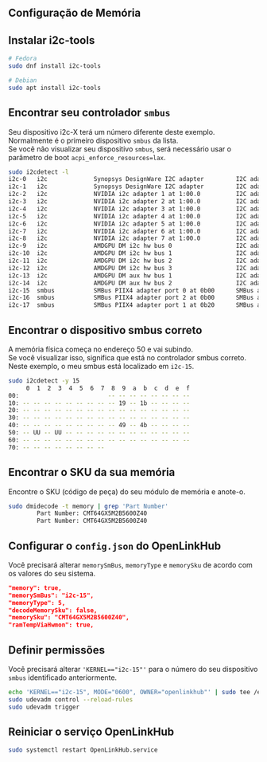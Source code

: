 ## Configuração de Memória

## Instalar i2c-tools
```bash
# Fedora
sudo dnf install i2c-tools

# Debian
sudo apt install i2c-tools
```

## Encontrar seu controlador `smbus`
Seu dispositivo i2c-X terá um número diferente deste exemplo. Normalmente é o primeiro dispositivo `smbus` da lista.  
Se você não visualizar seu dispositivo `smbus`, será necessário usar o parâmetro de boot `acpi_enforce_resources=lax`.

```bash
sudo i2cdetect -l
i2c-0   i2c             Synopsys DesignWare I2C adapter         I2C adapter
i2c-1   i2c             Synopsys DesignWare I2C adapter         I2C adapter
i2c-2   i2c             NVIDIA i2c adapter 1 at 1:00.0          I2C adapter
i2c-3   i2c             NVIDIA i2c adapter 2 at 1:00.0          I2C adapter
i2c-4   i2c             NVIDIA i2c adapter 3 at 1:00.0          I2C adapter
i2c-5   i2c             NVIDIA i2c adapter 4 at 1:00.0          I2C adapter
i2c-6   i2c             NVIDIA i2c adapter 5 at 1:00.0          I2C adapter
i2c-7   i2c             NVIDIA i2c adapter 6 at 1:00.0          I2C adapter
i2c-8   i2c             NVIDIA i2c adapter 7 at 1:00.0          I2C adapter
i2c-9   i2c             AMDGPU DM i2c hw bus 0                  I2C adapter
i2c-10  i2c             AMDGPU DM i2c hw bus 1                  I2C adapter
i2c-11  i2c             AMDGPU DM i2c hw bus 2                  I2C adapter
i2c-12  i2c             AMDGPU DM i2c hw bus 3                  I2C adapter
i2c-13  i2c             AMDGPU DM aux hw bus 1                  I2C adapter
i2c-14  i2c             AMDGPU DM aux hw bus 2                  I2C adapter
i2c-15  smbus           SMBus PIIX4 adapter port 0 at 0b00      SMBus adapter
i2c-16  smbus           SMBus PIIX4 adapter port 2 at 0b00      SMBus adapter
i2c-17  smbus           SMBus PIIX4 adapter port 1 at 0b20      SMBus adapter
```

## Encontrar o dispositivo smbus correto
A memória física começa no endereço 50 e vai subindo.  
Se você visualizar isso, significa que está no controlador smbus correto.  
Neste exemplo, o meu smbus está localizado em `i2c-15`.

```bash
sudo i2cdetect -y 15
     0  1  2  3  4  5  6  7  8  9  a  b  c  d  e  f
00:                         -- -- -- -- -- -- -- -- 
10: -- -- -- -- -- -- -- -- -- 19 -- 1b -- -- -- -- 
20: -- -- -- -- -- -- -- -- -- -- -- -- -- -- -- -- 
30: -- -- -- -- -- -- -- -- -- -- -- -- -- -- -- -- 
40: -- -- -- -- -- -- -- -- -- 49 -- 4b -- -- -- -- 
50: -- UU -- UU -- -- -- -- -- -- -- -- -- -- -- -- 
60: -- -- -- -- -- -- -- -- -- -- -- -- -- -- -- -- 
70: -- -- -- -- -- -- -- --
```

## Encontrar o SKU da sua memória
Encontre o SKU (código de peça) do seu módulo de memória e anote-o.  
```bash
sudo dmidecode -t memory | grep 'Part Number'
        Part Number: CMT64GX5M2B5600Z40
        Part Number: CMT64GX5M2B5600Z40
```

## Configurar o `config.json` do OpenLinkHub
Você precisará alterar `memorySmBus`, `memoryType` e `memorySku` de acordo com os valores do seu sistema.  
```json
"memory": true,
"memorySmBus": "i2c-15",
"memoryType": 5,
"decodeMemorySku": false,
"memorySku": "CMT64GX5M2B5600Z40",
"ramTempViaHwmon": true,
```

## Definir permissões
Você precisará alterar `'KERNEL=="i2c-15"'` para o número do seu dispositivo `smbus` identificado anteriormente.  
```bash
echo 'KERNEL=="i2c-15", MODE="0600", OWNER="openlinkhub"' | sudo tee /etc/udev/rules.d/98-corsair-memory.rules
sudo udevadm control --reload-rules
sudo udevadm trigger
```

## Reiniciar o serviço OpenLinkHub
```bash
sudo systemctl restart OpenLinkHub.service
```
